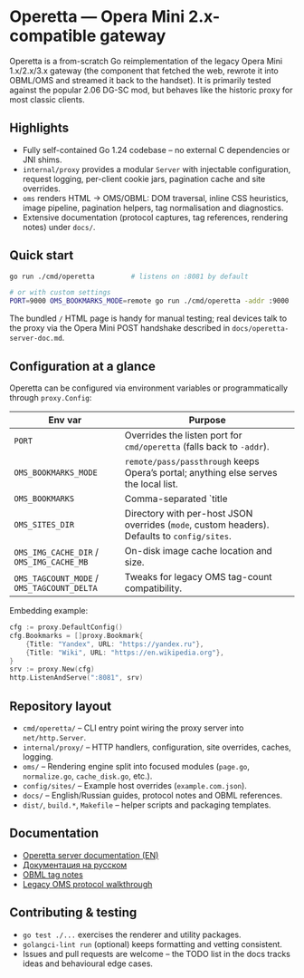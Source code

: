 Operetta — Opera Mini 2.x-compatible gateway
============================================

Operetta is a from-scratch Go reimplementation of the legacy Opera Mini 1.x/2.x/3.x
gateway (the component that fetched the web, rewrote it into OBML/OMS and streamed
it back to the handset). It is primarily tested against the popular 2.06 DG-SC mod,
but behaves like the historic proxy for most classic clients.

Highlights
----------
- Fully self-contained Go 1.24 codebase – no external C dependencies or JNI shims.
- `internal/proxy` provides a modular `Server` with injectable configuration,
  request logging, per-client cookie jars, pagination cache and site overrides.
- `oms` renders HTML → OMS/OBML: DOM traversal, inline CSS heuristics, image pipeline,
  pagination helpers, tag normalisation and diagnostics.
- Extensive documentation (protocol captures, tag references, rendering notes) under
  `docs/`.

Quick start
-----------
```bash
go run ./cmd/operetta         # listens on :8081 by default

# or with custom settings
PORT=9000 OMS_BOOKMARKS_MODE=remote go run ./cmd/operetta -addr :9000
```

The bundled `/` HTML page is handy for manual testing; real devices talk to the proxy
via the Opera Mini POST handshake described in `docs/operetta-server-doc.md`.

Configuration at a glance
-------------------------
Operetta can be configured via environment variables or programmatically through
`proxy.Config`:

| Env var | Purpose |
|---------|---------|
| `PORT` | Overrides the listen port for `cmd/operetta` (falls back to `-addr`). |
| `OMS_BOOKMARKS_MODE` | `remote/pass/passthrough` keeps Opera’s portal; anything else serves the local list. |
| `OMS_BOOKMARKS` | Comma-separated `title|url` pairs for the local bookmark page. |
| `OMS_SITES_DIR` | Directory with per-host JSON overrides (`mode`, custom headers). Defaults to `config/sites`. |
| `OMS_IMG_CACHE_DIR` / `OMS_IMG_CACHE_MB` | On-disk image cache location and size. |
| `OMS_TAGCOUNT_MODE` / `OMS_TAGCOUNT_DELTA` | Tweaks for legacy OMS tag-count compatibility. |

Embedding example:

```go
cfg := proxy.DefaultConfig()
cfg.Bookmarks = []proxy.Bookmark{
    {Title: "Yandex", URL: "https://yandex.ru"},
    {Title: "Wiki", URL: "https://en.wikipedia.org"},
}
srv := proxy.New(cfg)
http.ListenAndServe(":8081", srv)
```

Repository layout
-----------------
- `cmd/operetta/` – CLI entry point wiring the proxy server into `net/http.Server`.
- `internal/proxy/` – HTTP handlers, configuration, site overrides, caches, logging.
- `oms/` – Rendering engine split into focused modules (`page.go`, `normalize.go`,
  `cache_disk.go`, etc.).
- `config/sites/` – Example host overrides (`example.com.json`).
- `docs/` – English/Russian guides, protocol notes and OBML references.
- `dist/`, `build.*`, `Makefile` – helper scripts and packaging templates.

Documentation
-------------
- [Operetta server documentation (EN)](docs/operetta-server-doc.md)
- [Документация на русском](docs/operetta-server-doc-ru.md)
- [OBML tag notes](docs/OBML.md)
- [Legacy OMS protocol walkthrough](docs/oms_protocol.md)

Contributing & testing
----------------------
- `go test ./...` exercises the renderer and utility packages.
- `golangci-lint run` (optional) keeps formatting and vetting consistent.
- Issues and pull requests are welcome – the TODO list in the docs tracks ideas and
  behavioural edge cases.
